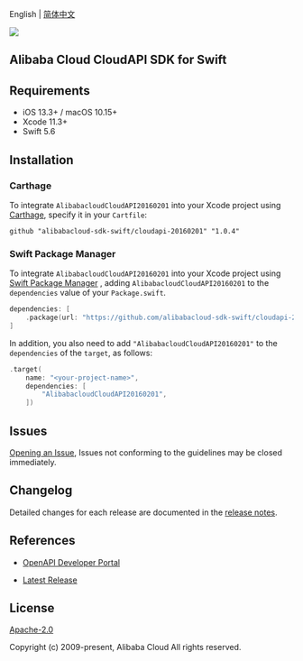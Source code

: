 English | [简体中文](README-CN.md)

![](https://aliyunsdk-pages.alicdn.com/icons/AlibabaCloud.svg)

## Alibaba Cloud CloudAPI SDK for Swift

## Requirements

- iOS 13.3+ / macOS 10.15+
- Xcode 11.3+
- Swift 5.6

## Installation

### Carthage

To integrate `AlibabacloudCloudAPI20160201` into your Xcode project using [Carthage](https://github.com/Carthage/Carthage), specify it in your `Cartfile`:

```ogdl
github "alibabacloud-sdk-swift/cloudapi-20160201" "1.0.4"
```

### Swift Package Manager

To integrate `AlibabacloudCloudAPI20160201` into your Xcode project using [Swift Package Manager](https://swift.org/package-manager/) , adding `AlibabacloudCloudAPI20160201` to the `dependencies` value of your `Package.swift`.

```swift
dependencies: [
    .package(url: "https://github.com/alibabacloud-sdk-swift/cloudapi-20160201.git", from: "1.0.4")
]
```

In addition, you also need to add `"AlibabacloudCloudAPI20160201"` to the `dependencies` of the `target`, as follows:

```swift
.target(
    name: "<your-project-name>",
    dependencies: [
        "AlibabacloudCloudAPI20160201",
    ])
```

## Issues

[Opening an Issue](https://github.com/alibabacloud-sdk-swift/cloudapi-20160201/issues/new), Issues not conforming to the guidelines may be closed immediately.

## Changelog

Detailed changes for each release are documented in the [release notes](./ChangeLog.txt).

## References

* [OpenAPI Developer Portal](https://next.api.alibabacloud.com/home)
- [Latest Release](https://github.com/alibabacloud-sdk-swift/cloudapi-20160201)

## License

[Apache-2.0](http://www.apache.org/licenses/LICENSE-2.0)

Copyright (c) 2009-present, Alibaba Cloud All rights reserved.
